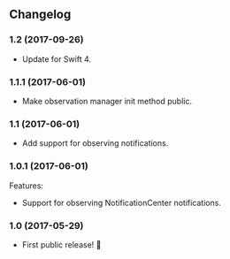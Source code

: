 ## Changelog

### 1.2 (2017-09-26)

- Update for Swift 4.

### 1.1.1 (2017-06-01)

- Make observation manager init method public.

### 1.1 (2017-06-01)

- Add support for observing notifications.

### 1.0.1 (2017-06-01)

Features:

- Support for observing NotificationCenter notifications.

### 1.0 (2017-05-29)

- First public release! 🎉

